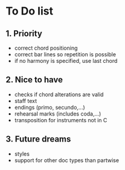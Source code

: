 <h1>To Do list</h1>

<h2>1. Priority</h2>
<ul>
    <li>correct chord positioning</li>
    <li>correct bar lines so repetition is possible</li>
    <li>if no harmony is specified, use last chord</li>
</ul>

<h2>2. Nice to have</h2>
<ul>
    <li>checks if chord alterations are valid</li>
    <li>staff text</li>
    <li>endings (primo, secundo,...)</li>
    <li>rehearsal marks (includes coda,...)</li>
    <li>transposition for instruments not in C</li>
</ul>

<h2>3. Future dreams</h2>

<ul>
    <li>styles</li>
    <li>support for other doc types than partwise</li>
</ul>
